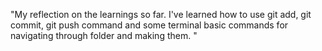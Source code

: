 "My reflection on the learnings so far.
I've learned how to use git add, git commit, git push command and some terminal basic commands for navigating through folder and making them.
"